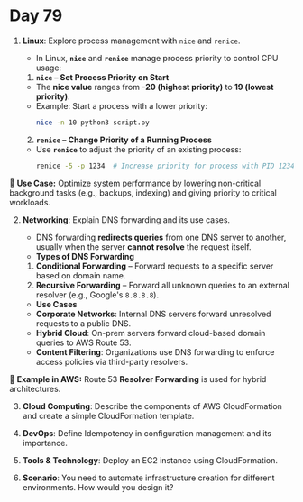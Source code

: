 # Day 79



1. **Linux**: Explore process management with `nice` and `renice`.
   - In Linux, **`nice`** and **`renice`** manage process priority to control CPU usage:  
    
    1. **`nice` – Set Process Priority on Start**
    - The **nice value** ranges from **-20 (highest priority)** to **19 (lowest priority)**.
    - Example: Start a process with a lower priority:  
      ```bash
      nice -n 10 python3 script.py
      ```
    
    2. **`renice` – Change Priority of a Running Process**
    - Use **`renice`** to adjust the priority of an existing process:  
      ```bash
      renice -5 -p 1234  # Increase priority for process with PID 1234
      ```

  🔹 **Use Case:** Optimize system performance by lowering non-critical background tasks (e.g., backups, indexing) and giving priority to critical workloads.  


2. **Networking**: Explain DNS forwarding and its use cases.
   - DNS forwarding **redirects queries** from one DNS server to another, usually when the server **cannot resolve** the request itself.  

   * **Types of DNS Forwarding**  
    1. **Conditional Forwarding** – Forward requests to a specific server based on domain name.  
    2. **Recursive Forwarding** – Forward all unknown queries to an external resolver (e.g., Google's `8.8.8.8`).  

   * **Use Cases**  
    - **Corporate Networks**: Internal DNS servers forward unresolved requests to a public DNS.  
    - **Hybrid Cloud**: On-prem servers forward cloud-based domain queries to AWS Route 53.  
    - **Content Filtering**: Organizations use DNS forwarding to enforce access policies via third-party resolvers.  

  🔹 **Example in AWS:** Route 53 **Resolver Forwarding** is used for hybrid architectures.  


3. **Cloud Computing**: Describe the components of AWS CloudFormation and create a simple CloudFormation template.

4. **DevOps**: Define Idempotency in configuration management and its importance.

5. **Tools & Technology**: Deploy an EC2 instance using CloudFormation.

6. **Scenario**: You need to automate infrastructure creation for different environments. How would you design it?



